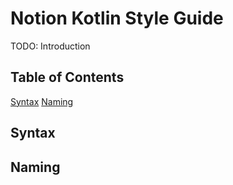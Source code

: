 # Notion Kotlin Style Guide

TODO: Introduction

## Table of Contents

[Syntax](#syntax)
[Naming](#naming)

## Syntax

## Naming
